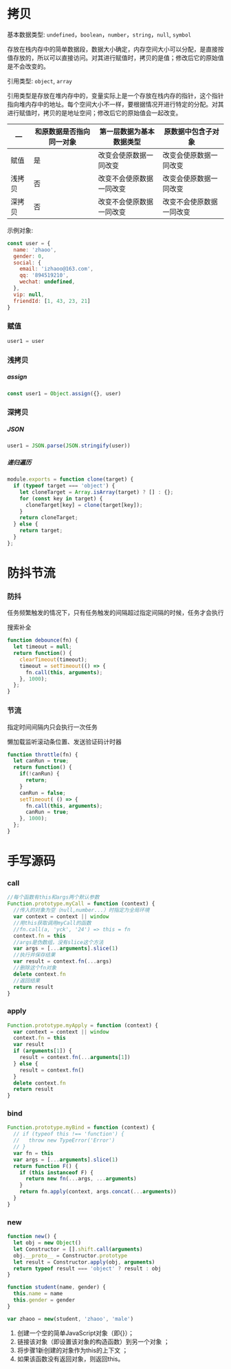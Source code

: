 # 拷贝

基本数据类型: `undefined`，`boolean`，`number`，`string`，`null`, `symbol`

存放在栈内存中的简单数据段，数据大小确定，内存空间大小可以分配，是直接按值存放的，所以可以直接访问。对其进行赋值时，拷贝的是值；修改后它的原始值是不会改变的。

引用类型: `object`, `array`

引用类型是存放在堆内存中的，变量实际上是一个存放在栈内存的指针，这个指针指向堆内存中的地址。每个空间大小不一样，要根据情况开进行特定的分配。对其进行赋值时，拷贝的是地址空间；修改后它的原始值会一起改变。

| — | 和原数据是否指向同一对象 | 第一层数据为基本数据类型 | 原数据中包含子对象 |
| --- | --- | --- | --- |
| 赋值 | 是 | 改变会使原数据一同改变 | 改变会使原数据一同改变 |
| 浅拷贝 | 否 | 改变不会使原数据一同改变 | 改变会使原数据一同改变 |
| 深拷贝 | 否 | 改变不会使原数据一同改变 | 改变不会使原数据一同改变 |

示例对象:

```javascript
const user = {
  name: 'zhaoo',
  gender: 0,
  social: {
    email: 'izhaoo@163.com',
    qq: '894519210',
    wechat: undefined,
  },
  vip: null,
  friendId: [1, 43, 23, 21]
}
```

### 赋值

```javascript
user1 = user
```

### 浅拷贝

##### assign

```javascript
const user1 = Object.assign({}, user)
```

### 深拷贝

##### JSON

```javascript
user1 = JSON.parse(JSON.stringify(user))
```

##### 递归遍历

```javascript
module.exports = function clone(target) {
  if (typeof target === 'object') {
    let cloneTarget = Array.isArray(target) ? [] : {};
    for (const key in target) {
      cloneTarget[key] = clone(target[key]);
    }
    return cloneTarget;
  } else {
    return target;
  }
};
```

# 防抖节流

### 防抖

任务频繁触发的情况下，只有任务触发的间隔超过指定间隔的时候，任务才会执行

搜索补全

```javascript
function debounce(fn) {
  let timeout = null;
  return function() {
    clearTimeout(timeout);
    timeout = setTimeout(() => {
      fn.call(this, arguments);
    }, 1000);
  };
}
```

### 节流

指定时间间隔内只会执行一次任务

懒加载监听滚动条位置、发送验证码计时器

```javascript
function throttle(fn) {
  let canRun = true;
  return function() {
    if(!canRun) {
      return;
    }
    canRun = false;
    setTimeout( () => {
      fn.call(this, arguments);
      canRun = true;
    }, 1000);
  };
}
```

# 手写源码

### call

```javascript
//每个函数有this和args两个默认参数
Function.prototype.myCall = function (context) {
  //传入的对象为空（null,number...）时指定为全局环境
  var context = context || window
  //用this获取调用myCall的函数
  //fn.call(a, 'yck', '24') => this = fn
  context.fn = this
  //args是伪数组，没有slice这个方法
  var args = [...arguments].slice(1)
  //执行并保存结果
  var result = context.fn(...args)
  //删除这个fn对象
  delete context.fn
  //返回结果
  return result
}
```

### apply

```javascript
Function.prototype.myApply = function (context) {
  var context = context || window
  context.fn = this
  var result
  if (arguments[1]) {
    result = context.fn(...arguments[1])
  } else {
    result = context.fn()
  }
  delete context.fn
  return result
}
```

### bind

```javascript
Function.prototype.myBind = function (context) {
  // if (typeof this !== 'function') {
  //   throw new TypeError('Error')
  // }
  var fn = this
  var args = [...arguments].slice(1)
  return function F() {
    if (this instanceof F) {
      return new fn(...args, ...arguments)
    }
    return fn.apply(context, args.concat(...arguments))
  }
}
```

### new

```javascript
function new() {
  let obj = new Object()
  let Constructor = [].shift.call(arguments)
  obj.__proto__ = Constructor.prototype
  let result = Constructor.apply(obj, arguments)
  return typeof result === 'object' ? result : obj
}

function student(name, gender) {
  this.name = name
  this.gender = gender
}

var zhaoo = new(student, 'zhaoo', 'male')
```

1. 创建一个空的简单JavaScript对象（即{}）；
2. 链接该对象（即设置该对象的构造函数）到另一个对象 ；
3. 将步骤1新创建的对象作为this的上下文 ；
4. 如果该函数没有返回对象，则返回this。
